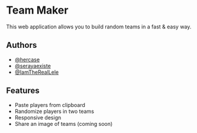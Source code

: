
# Team Maker

This web application allows you to build random teams in a fast & easy way.


## Authors

- [@hercase](https://twitter.com/hercase)
- [@serayaexiste](https://twitter.com/serayaexiste)
- [@IamTheRealLele](https://twitter.com/IamTheRealLele)

  
## Features

- Paste players from clipboard
- Randomize players in two teams
- Responsive design
- Share an image of teams (coming soon)

  

